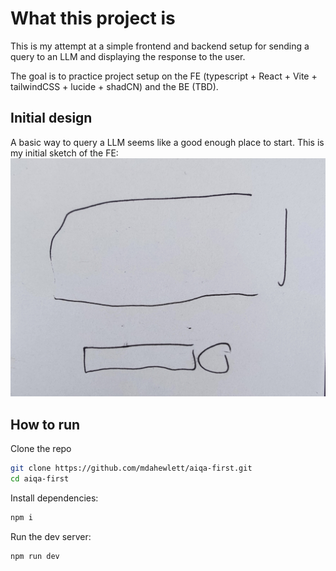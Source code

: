 # What this project is  

This is my attempt at a simple frontend and backend setup for sending a query to an LLM and displaying the response to the user.

The goal is to practice project setup on the FE (typescript + React + Vite + tailwindCSS + lucide + shadCN) and the BE (TBD).

## Initial design

A basic way to query a LLM seems like a good enough place to start. This is my initial sketch of the FE: ![Design sketch](./public/design.jpg)

## How to run

Clone the repo

``` bash
git clone https://github.com/mdahewlett/aiqa-first.git
cd aiqa-first
```

Install dependencies:

``` bash
npm i
```

Run the dev server:

``` bash
npm run dev
```
